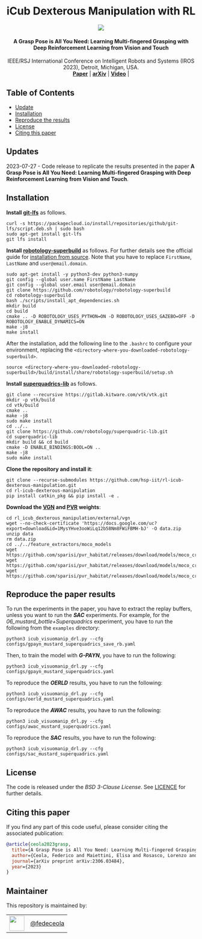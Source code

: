 

<h1 align="center">
    iCub Dexterous Manipulation with RL
</h1>

<p align="center">
 <img src=(https://github.com/hsp-iit/rl-icub-dexterous-manipulation/assets/32268209/031da1ad-ee70-4688-ac7e-8634737ae441)/>
</p>

<h4 align="center">
  A Grasp Pose is All You Need: Learning Multi-fingered Grasping with Deep Reinforcement Learning from Vision and Touch
</h4>

<div align="center">
 IEEE/RSJ International Conference on Intelligent Robots and Systems (IROS 2023), Detroit, Michigan, USA.</div>

<div align="center">
  <a href=""><b>Paper</b></a> |
  <a href="https://arxiv.org/abs/2306.03484"><b>arXiv</b></a> |
  <a href="https://youtu.be/qc6gksKH3Mo"><b>Video</b></a> |
</div>

## Table of Contents

- [Update](#updates)
- [Installation](#installation)
- [Reproduce the results](#reproduce-the-paper-results)
- [License](#license)
- [Citing this paper](#citing-this-paper)

## Updates

2023-07-27 - Code release to replicate the results presented in the paper  **A Grasp Pose is All You Need: Learning Multi-fingered Grasping with Deep Reinforcement Learning from Vision and Touch**.

## Installation

**Install [git-lfs](https://git-lfs.com/)** as follows.
```console
curl -s https://packagecloud.io/install/repositories/github/git-lfs/script.deb.sh | sudo bash
sudo apt-get install git-lfs
git lfs install
```

**Install [robotology-superbuild](https://github.com/robotology/robotology-superbuild)** as follows. For further details see the official guide for [installation from source](https://github.com/robotology/robotology-superbuild#source-installation). Note that you have to replace `FirstName`, `LastName` and `user@email.domain`.
```console
sudo apt-get install -y python3-dev python3-numpy
git config --global user.name FirstName LastName
git config --global user.email user@email.domain
git clone https://github.com/robotology/robotology-superbuild
cd robotology-superbuild
bash ./scripts/install_apt_dependencies.sh
mkdir build
cd build
cmake .. -D ROBOTOLOGY_USES_PYTHON=ON -D ROBOTOLOGY_USES_GAZEBO=OFF -D ROBOTOLOGY_ENABLE_DYNAMICS=ON
make -j8
make install
```
After the installation, add the following line to the `.bashrc` to configure your environment, replacing the `<directory-where-you-downloaded-robotology-superbuild>`.
```console
source <directory-where-you-downloaded-robotology-superbuild>/build/install/share/robotology-superbuild/setup.sh
```
**Install [superquadrics-lib](https://github.com/robotology/superquadric-lib)** as follows. 
```console
git clone --recursive https://gitlab.kitware.com/vtk/vtk.git
mkdir -p vtk/build
cd vtk/build
cmake ..
make -j8
sudo make install
cd ../..
git clone https://github.com/robotology/superquadric-lib.git
cd superquadric-lib
mkdir build && cd build
cmake -D ENABLE_BINDINGS:BOOL=ON ..
make -j8
sudo make install
```

**Clone the repository and install it**:
```console
git clone --recurse-submodules https://github.com/hsp-iit/rl-icub-dexterous-manipulation.git
cd rl-icub-dexterous-manipulation
pip install catkin_pkg && pip install -e .
```

**Download the [VGN](https://github.com/ethz-asl/vgn) and [PVR](https://github.com/sparisi/pvr_habitat) weights**:
```console
cd rl_icub_dexterous_manipulation/external/vgn
wget --no-check-certificate 'https://docs.google.com/uc?export=download&id=1MysYHve3ooWiLq12b58Nm8FWiFBMH-bJ' -O data.zip
unzip data
rm data.zip
cd ../../feature_extractors/moco_models
wget https://github.com/sparisi/pvr_habitat/releases/download/models/moco_croponly_l3.pth
wget https://github.com/sparisi/pvr_habitat/releases/download/models/moco_croponly_l4.pth
wget https://github.com/sparisi/pvr_habitat/releases/download/models/moco_croponly.pth
```

## Reproduce the paper results

To run the experiments in the paper, you have to extract the replay buffers, unless you want to run the ***SAC*** experiments. For example, for the *06_mustard_bottle+Superquadrics* experiment, you have to run the following from the `examples` directory:

```console
python3 icub_visuomanip_drl.py --cfg configs/gpayn_mustard_superquadrics_save_rb.yaml
```

Then, to train the model with ***G-PAYN***, you have to run the following:
```console
python3 icub_visuomanip_drl.py --cfg configs/gpayn_mustard_superquadrics.yaml
```

To reproduce the ***OERLD*** results, you have to run the following:
```console
python3 icub_visuomanip_drl.py --cfg configs/oerld_mustard_superquadrics.yaml
```

To reproduce the ***AWAC*** results, you have to run the following:
```console
python3 icub_visuomanip_drl.py --cfg configs/awac_mustard_superquadrics.yaml
```

To reproduce the ***SAC*** results, you have to run the following:
```console
python3 icub_visuomanip_drl.py --cfg configs/sac_mustard_superquadrics.yaml
```

## License

The code is released under the *BSD 3-Clause License*. See [LICENCE](https://github.com/hsp-iit/rl-icub-dexterous-manipulation/blob/main/LICENSE) for further details.

## Citing this paper

If you find any part of this code useful, please consider citing the associated publication:

```bibtex
@article{ceola2023grasp,
  title={A Grasp Pose is All You Need: Learning Multi-fingered Grasping with Deep Reinforcement Learning from Vision and Touch},
  author={Ceola, Federico and Maiettini, Elisa and Rosasco, Lorenzo and Natale, Lorenzo},
  journal={arXiv preprint arXiv:2306.03484},
  year={2023}
}
```

## Maintainer

This repository is maintained by:

| | |
|:---:|:---:|
| [<img src="https://github.com/hsp-iit/rl-icub-dexterous-manipulation/assets/32268209/1cc77fb9-f7f1-4b9b-9064-25584d69e57c" width="40">](https://github.com/hsp-iit) | [@fedeceola](https://github.com/fedeceola) |
